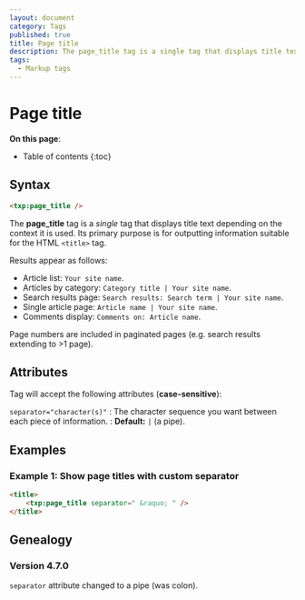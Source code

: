 ```yaml
---
layout: document
category: Tags
published: true
title: Page title
description: The page_title tag is a single tag that displays title text depending on the context it is used.
tags:
  - Markup tags
---
```


# Page title

**On this page**:

* Table of contents
{:toc}


## Syntax

~~~ html
<txp:page_title />
~~~

The **page_title** tag is a *single* tag that displays title text depending on the context it is used. Its primary purpose is for outputting information suitable for the HTML `<title>` tag.

Results appear as follows:

* Article list: `Your site name`.
* Articles by category: `Category title | Your site name`.
* Search results page: `Search results: Search term | Your site name`.
* Single article page: `Article name | Your site name`.
* Comments display: `Comments on: Article name`.

Page numbers are included in paginated pages (e.g. search results extending to >1 page).

## Attributes

Tag will accept the following attributes (**case-sensitive**):

`separator="character(s)"`
: The character sequence you want between each piece of information.
: **Default:** `|` (a pipe).

## Examples

### Example 1: Show page titles with custom separator

~~~ html
<title>
    <txp:page_title separator=" &raquo; " />
</title>
~~~

## Genealogy

### Version 4.7.0

`separator` attribute changed to a pipe (was colon).
